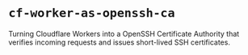 # `cf-worker-as-openssh-ca`

Turning Cloudflare Workers into a OpenSSH Certificate Authority that verifies incoming requests and issues short-lived SSH certificates.

